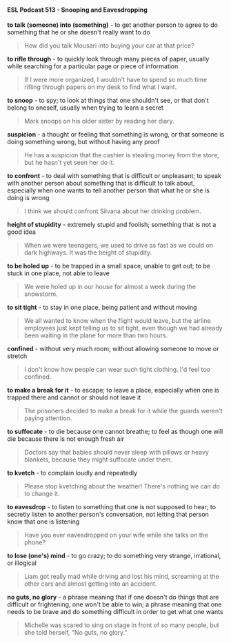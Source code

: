 #### ESL Podcast 513 - Snooping and Eavesdropping

**to talk (someone) into (something)** - to get another person to agree to do
something that he or she doesn't really want to do

> How did you talk Mousari into buying your car at that price?

**to rifle through** - to quickly look through many pieces of paper, usually while
searching for a particular page or piece of information

> If I were more organized, I wouldn't have to spend so much time rifling through
papers on my desk to find what I want.

**to snoop** - to spy; to look at things that one shouldn't see, or that don't belong to
oneself, usually when trying to learn a secret

> Mark snoops on his older sister by reading her diary.

**suspicion** - a thought or feeling that something is wrong, or that someone is
doing something wrong, but without having any proof

> He has a suspicion that the cashier is stealing money from the store, but he
hasn't yet seen her do it.

**to confront** - to deal with something that is difficult or unpleasant; to speak with
another person about something that is difficult to talk about, especially when
one wants to tell another person that what he or she is doing is wrong

> I think we should confront Silvana about her drinking problem.

**height of stupidity** - extremely stupid and foolish; something that is not a good
idea

> When we were teenagers, we used to drive as fast as we could on dark
highways. It was the height of stupidity.

**to be holed up** - to be trapped in a small space, unable to get out; to be stuck in
one place, not able to leave

> We were holed up in our house for almost a week during the snowstorm.

**to sit tight** - to stay in one place, being patient and without moving

> We all wanted to know when the flight would leave, but the airline employees
just kept telling us to sit tight, even though we had already been waiting in the
plane for more than two hours.

**confined** - without very much room; without allowing someone to move or
stretch

> I don't know how people can wear such tight clothing. I'd feel too confined.

**to make a break for it** - to escape; to leave a place, especially when one is
trapped there and cannot or should not leave it

> The prisoners decided to make a break for it while the guards weren't paying
attention.

**to suffocate** - to die because one cannot breathe; to feel as though one will die
because there is not enough fresh air

> Doctors say that babies should never sleep with pillows or heavy blankets,
because they might suffocate under them.

**to kvetch** - to complain loudly and repeatedly

> Please stop kvetching about the weather! There's nothing we can do to change
it.

**to eavesdrop** - to listen to something that one is not supposed to hear; to
secretly listen to another person's conversation, not letting that person know that
one is listening

> Have you ever eavesdropped on your wife while she talks on the phone?

**to lose (one's) mind** - to go crazy; to do something very strange, irrational, or
illogical

> Liam got really mad while driving and lost his mind, screaming at the other cars
and almost getting into an accident.

**no guts, no glory** - a phrase meaning that if one doesn't do things that are
difficult or frightening, one won't be able to win; a phrase meaning that one needs
to be brave and do something difficult in order to get what one wants

> Michelle was scared to sing on stage in front of so many people, but she told
herself, "No guts, no glory."

